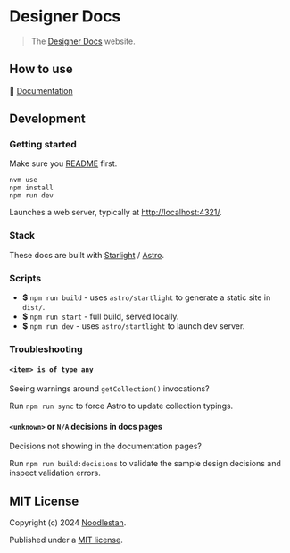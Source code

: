 # Designer Docs

> The [Designer Docs](https://designer-docs.noodlestan.org/) website.

## How to use

📖 [Documentation](https://designer-docs.noodlestan.org/)

## Development

### Getting started

Make sure you [README](../../../README.md) first.

```
nvm use
npm install
npm run dev
```

Launches a web server, typically at [http://localhost:4321/](http://localhost:4321/).

### Stack

These docs are built with [Starlight](https://starlight.astro.build/) / [Astro](https://docs.astro.build).

### Scripts

- **$** `npm run build` - uses `astro/startlight` to generate a static site in `dist/`.
- **$** `npm run start` - full build, served locally.
- **$** `npm run dev` - uses `astro/startlight` to launch dev server.

### Troubleshooting

#### `<item> is of type any`

Seeing warnings around `getCollection()` invocations?

Run `npm run sync` to force Astro to update collection typings.

#### `<unknown>` or `N/A` decisions in docs pages

Decisions not showing in the documentation pages?

Run `npm run build:decisions` to validate the sample design decisions and inspect validation errors.

## MIT License

Copyright (c) 2024 [Noodlestan](https://noodlestan.org/).

Published under a [MIT license](https://noodlestan.mit-license.org/).
